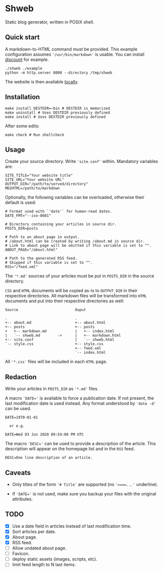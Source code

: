 # Shweb

Static blog generator, written in POSIX shell.

## Quick start

A markdown-to-HTML command must be provided. This example configuration
assumes `'/usr/bin/markdown'` is usable. You can install [discount] for example.

    ./shweb ./example
    python -m http.server 8000 --directory /tmp/shweb

The website is then available [locally](http://0.0.0.0:8000/).

[discount]: https://github.com/Orc/discount

## Installation

    make install DESTDIR=~bin # DESTDIR is memorized
    make uninstall # Uses DESTDIR previously defined
    make install # Uses DESTDIR previously defined

After some edits:

    make check # Run shellcheck

## Usage

Create your source directory. Write `'site.conf'` within. Mandatory variables are:

    SITE_TITLE="Your website title"
    SITE_URL="Your website URL"
    OUTPUT_DIR="/path/to/served/directory"
    MD2HTML=/path/to/markdown

Optionally, the following variables can be overloaded, otherwise
their default is used:

    # Format used with `'date'` for human-read dates.
    DATE_FMT="--iso-8601" 

    # Directory containing your articles in source dir.
    POSTS_DIR=posts

    # Path to an about page in output.
    # /about.html can be created by writing /about.md in source dir.
    # Link to about page will be omitted if this variable is set to "".
    ABOUT_PAGE="/about.html"

    # Path to the generated RSS feed.
    # Skipped if this variable is set to "".
    RSS="/feed.xml"

The `'*.md'` sources of your articles must be put in `POSTS_DIR` in the
source directory.

`CSS` and `HTML` documents will be copied as-is to `OUTPUT_DIR` in their respective
directories. All markdown files will be transformed into `HTML` documents and put
into their respective directories as well:

    Source                          Ouput

    .                               .
    +-- about.md                    +-- about.html
    +-- posts                       +-- posts
    +   +-- markdown.md             |   +-- index.html
    |   `-- shweb.md        ->      |   +-- markdown.html
    +-- site.conf                   |   `-- shweb.html
    `-- style.css                   +-- style.css
                                    +-- feed.xml
                                    `-- index.html

All `'*.css'` files will be included in each `HTML` page.

## Redaction

Write your articles in `POSTS_DIR` as `'*.md'` files.

A macro `'DATE='` is available to force a publication date. If not present,
the last modification date is used instead. Any format understood by `'date -d'` can be used.

    DATE=1970-01-01

      or e.g.

    DATE=Wed 03 Jun 2020 09:54:08 PM UTC

The macro `'DESC='` can be used to provide a description of the article.
This description will appear on the homepage list and in the `RSS` feed.

    DESC=One line description of an article.

## Caveats

* Only titles of the form `'# Title'` are supported (no `'====...'` underline).

* If `'DATE='` is not used, make sure you backup your files with the original attributes.

## TODO

 - [x] Use a date field in articles instead of last modification time.
 - [x] Sort articles per date.
 - [x] About page.
 - [x] RSS feed.
 - [ ] Allow undated about page.
 - [ ] Favicon.
 - [ ] deploy static assets (images, scripts, etc).
 - [ ] limit feed length to N last items.
